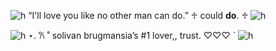 ![h](https://files.catbox.moe/ajhqjd.png)
“I'll love you like no other man can do.”
          ♱ could **do**. ♱
![h](https://files.catbox.moe/we9fe7.webp)

![h](https://files.catbox.moe/f0qovs.png)
 ⋆. 𐙚 ˚ solivan brugmansia’s #1 lover,, trust. ♡♡♡ `
![h](https://files.catbox.moe/9sv9fe.jpg)
